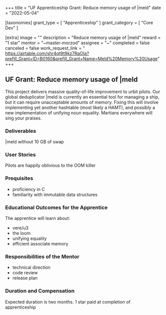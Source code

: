 +++
title = "UF Apprenticeship Grant: Reduce memory usage of |meld"
date = "2022-05-04"

[taxonomies]
grant_type = [ "Apprenticeship" ]
grant_category = [ "Core Dev" ]

[extra]
image = ""
description = "Reduce memory usage of |meld"
reward = "1 star"
mentor = "~master-morzod"
assignee = "~"
completed = false
canceled = false
work_request_link = "
https://airtable.com/shr4qt9t9kz7RaOIa?prefill_Grant+ID=B0160&prefill_Grant+Name=Meld%20Memory%20Usage"
+++

## UF Grant: Reduce memory usage of |meld

This project delivers massive quality-of-life improvement to urbit pilots. Our global deduplicator |meld is currently an essential tool for managing a ship, but it can require unacceptable amounts of memory. Fixing this will involve implementing yet another hashtable (most likely a HAMT), and possibly a new implementation of unifying noun equality. Martians everywhere will sing your praises.

### Deliverables

|meld without 10 GB of swap

### User Stories

Pilots are happily oblivious to the OOM killer

### Prequisites

- proficiency in C
- familiarity with immutable data structures

### Educational Outcomes for the Apprentice

The apprentice will learn about:

- vere/u3
- the loom
- unifying equality
- efficient associate memory

### Responsibilities of the Mentor

- technical direction
- code review
- release plan

### Duration and Compensation

Expected duration is two months.
1 star paid at completion of apprenticeship
